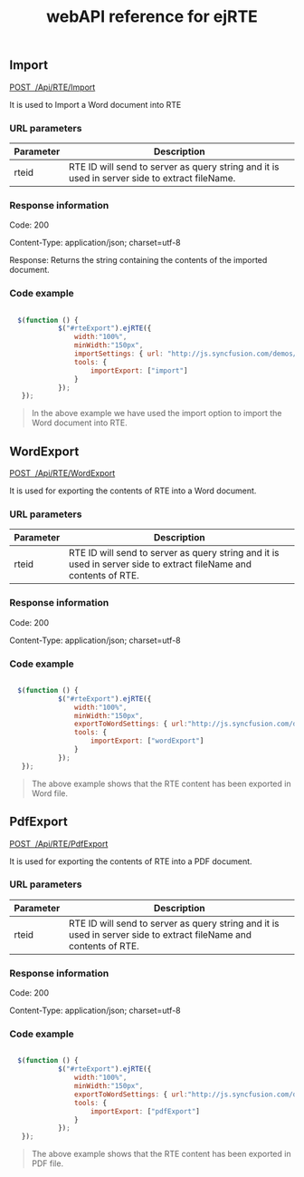 ﻿---
layout: post
title: webAPI reference for ejRTE
description: webAPI reference for ejRTE
documentation: API
platform: js-webapi
keywords: RTE, ejRTE, syncfusion, RTE webapi
---

## Import

[POST&nbsp;&nbsp;/Api/RTE/Import](http://js.syncfusion.com/demos/ejservices/api/RTE/Import)

It is used to Import a Word document into RTE 

### URL parameters

|  Parameter |  Description | 
|---|---|
|  rteid | RTE ID will send to server as query string and it is used in server side to extract fileName.| 


### Response information 

Code: 200

Content-Type: application/json; charset=utf-8

Response:  Returns the string containing the contents of the imported document.


### Code example 


```javascript

  $(function () {
            $("#rteExport").ejRTE({
                width:"100%",
				minWidth:"150px",
				importSettings: { url: "http://js.syncfusion.com/demos/ejservices/api/RTE/Import" },
                tools: {
					importExport: ["import"]
                }
            });
   });

```

>In the above example we have used the import option to import the Word document into RTE.

## WordExport

[POST&nbsp;&nbsp;/Api/RTE/WordExport](http://js.syncfusion.com/demos/ejservices/api/RTE/WordExport)

It is used for exporting the contents of RTE into a Word document.

### URL parameters

|  Parameter |  Description | 
|---|---|
|  rteid | RTE ID will send to server as query string and it is used in server side to extract fileName and contents of RTE. | 


### Response information 

Code: 200

Content-Type: application/json; charset=utf-8

### Code example 


```javascript

  $(function () {
            $("#rteExport").ejRTE({
                width:"100%",
				minWidth:"150px",
				exportToWordSettings: { url:"http://js.syncfusion.com/demos/ejservices/api/RTE/WordExport", fileName: "WordSample"},
                tools: {
					importExport: ["wordExport"]
                }
            });
   });

```
>The above example shows that the RTE content has been exported in Word file.

## PdfExport

[POST&nbsp;&nbsp;/Api/RTE/PdfExport](http://js.syncfusion.com/demos/ejservices/api/RTE/PdfExport)

It is used for exporting the contents of RTE into a PDF document.

### URL parameters

|  Parameter |  Description | 
|---|---|
|  rteid | RTE ID will send to server as query string and it is used in server side to extract fileName and contents of RTE. | 


### Response information 

Code: 200

Content-Type: application/json; charset=utf-8

### Code example 


```javascript

  $(function () {
            $("#rteExport").ejRTE({
                width:"100%",
				minWidth:"150px",
				exportToWordSettings: { url:"http://js.syncfusion.com/demos/ejservices/api/RTE/PdfExport", fileName: "WordSample"},
                tools: {
					importExport: ["pdfExport"]
                }
            });
   });
```

>The above example shows that the RTE content has been exported in PDF file.
